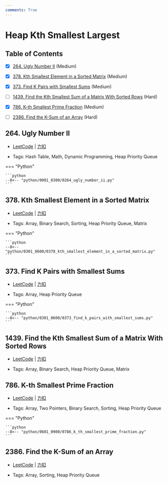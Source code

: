 ```yaml
---
comments: True
---
```


# Heap Kth Smallest Largest

## Table of Contents

- [x] [264. Ugly Number II](#264-ugly-number-ii) (Medium)
- [x] [378. Kth Smallest Element in a Sorted Matrix](#378-kth-smallest-element-in-a-sorted-matrix) (Medium)
- [x] [373. Find K Pairs with Smallest Sums](#373-find-k-pairs-with-smallest-sums) (Medium)
- [ ] [1439. Find the Kth Smallest Sum of a Matrix With Sorted Rows](#1439-find-the-kth-smallest-sum-of-a-matrix-with-sorted-rows) (Hard)
- [x] [786. K-th Smallest Prime Fraction](#786-k-th-smallest-prime-fraction) (Medium)
- [ ] [2386. Find the K-Sum of an Array](#2386-find-the-k-sum-of-an-array) (Hard)


## 264. Ugly Number II

-    [LeetCode](https://leetcode.com/problems/ugly-number-ii/) | [力扣](https://leetcode.cn/problems/ugly-number-ii/)

-   Tags: Hash Table, Math, Dynamic Programming, Heap Priority Queue

=== "Python"

    ```python
    --8<-- "python/0001_0300/0264_ugly_number_ii.py"
    ```



## 378. Kth Smallest Element in a Sorted Matrix

-    [LeetCode](https://leetcode.com/problems/kth-smallest-element-in-a-sorted-matrix/) | [力扣](https://leetcode.cn/problems/kth-smallest-element-in-a-sorted-matrix/)

-   Tags: Array, Binary Search, Sorting, Heap Priority Queue, Matrix

=== "Python"

    ```python
    --8<-- "python/0301_0600/0378_kth_smallest_element_in_a_sorted_matrix.py"
    ```



## 373. Find K Pairs with Smallest Sums

-    [LeetCode](https://leetcode.com/problems/find-k-pairs-with-smallest-sums/) | [力扣](https://leetcode.cn/problems/find-k-pairs-with-smallest-sums/)

-   Tags: Array, Heap Priority Queue

=== "Python"

    ```python
    --8<-- "python/0301_0600/0373_find_k_pairs_with_smallest_sums.py"
    ```



## 1439. Find the Kth Smallest Sum of a Matrix With Sorted Rows

-    [LeetCode](https://leetcode.com/problems/find-the-kth-smallest-sum-of-a-matrix-with-sorted-rows/) | [力扣](https://leetcode.cn/problems/find-the-kth-smallest-sum-of-a-matrix-with-sorted-rows/)

-   Tags: Array, Binary Search, Heap Priority Queue, Matrix



## 786. K-th Smallest Prime Fraction

-    [LeetCode](https://leetcode.com/problems/k-th-smallest-prime-fraction/) | [力扣](https://leetcode.cn/problems/k-th-smallest-prime-fraction/)

-   Tags: Array, Two Pointers, Binary Search, Sorting, Heap Priority Queue

=== "Python"

    ```python
    --8<-- "python/0601_0900/0786_k_th_smallest_prime_fraction.py"
    ```



## 2386. Find the K-Sum of an Array

-    [LeetCode](https://leetcode.com/problems/find-the-k-sum-of-an-array/) | [力扣](https://leetcode.cn/problems/find-the-k-sum-of-an-array/)

-   Tags: Array, Sorting, Heap Priority Queue



